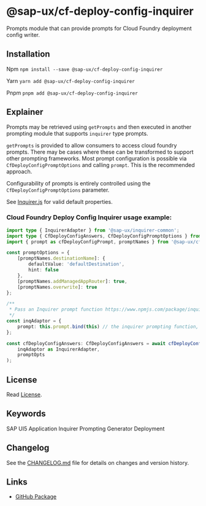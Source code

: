 # @sap-ux/cf-deploy-config-inquirer

Prompts module that can provide prompts for Cloud Foundry deployment config writer.

## Installation
Npm
`npm install --save @sap-ux/cf-deploy-config-inquirer`

Yarn
`yarn add @sap-ux/cf-deploy-config-inquirer`

Pnpm
`pnpm add @sap-ux/cf-deploy-config-inquirer`


## Explainer

Prompts may be retrieved using `getPrompts` and then executed in another prompting module that supports `inquirer` type prompts. 

`getPrompts` is provided to allow consumers to access cloud foundry prompts. There may be cases where these can be transformed to support other prompting frameworks. Most prompt configuration is possible via `CfDeployConfigPromptOptions` and calling `prompt`. This is the recommended approach.

Configurability of prompts is entirely controlled using the `CfDeployConfigPromptOptions` parameter. 

See [Inquirer.js](https://www.npmjs.com/package/inquirer) for valid default properties.

### Cloud Foundry Deploy Config Inquirer usage example:

```TypeScript
import type { InquirerAdapter } from '@sap-ux/inquirer-common';
import type { CfDeployConfigAnswers, CfDeployConfigPromptOptions } from '@sap-ux/cf-deploy-config-inquirer';
import { prompt as cfDeployConfigPrompt, promptNames } from '@sap-ux/cf-deploy-config-inquirer';

const promptOptions = {
    [promptNames.destinationName]: {
        defaultValue: 'defaultDestination',
        hint: false
    },
    [promptNames.addManagedAppRouter]: true,
    [promptNames.overwrite]: true
};

/**
 * Pass an Inquirer prompt function https://www.npmjs.com/package/inquirer#methods
 */
const inqAdaptor = {
    prompt: this.prompt.bind(this) // the inquirer prompting function, here we use the generators reference
};

const cfDeployConfigAnswers: CfDeployConfigAnswers = await cfDeployConfigPrompt(
    inqAdaptor as InquirerAdapter,
    promptOpts
);
```

## License

Read [License](./LICENSE).

## Keywords
SAP UI5 Application
Inquirer
Prompting
Generator
Deployment

## Changelog

See the [CHANGELOG.md](https://github.com/SAP/open-ux-tools/blob/main/packages/cf-deploy-config-inquirer/CHANGELOG.md) file for details on changes and version history.
## Links

- [GitHub Package](https://github.com/SAP/open-ux-tools/tree/main/packages/cf-deploy-config-inquirer)